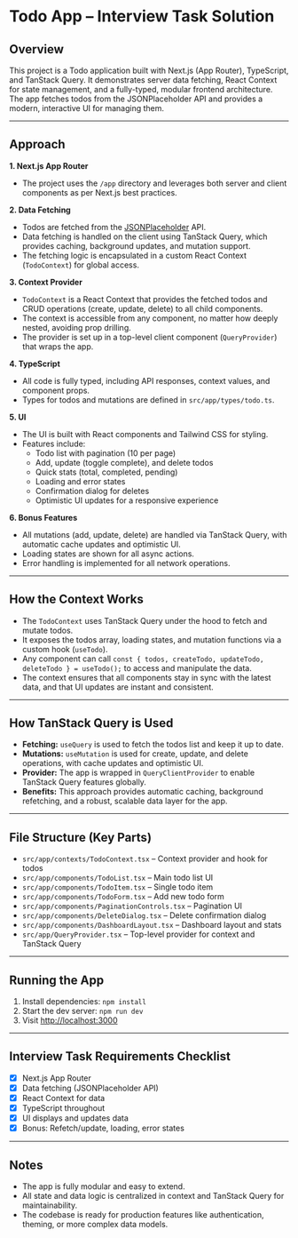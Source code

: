 # Todo App – Interview Task Solution

## Overview
This project is a Todo application built with Next.js (App Router), TypeScript, and TanStack Query. It demonstrates server data fetching, React Context for state management, and a fully-typed, modular frontend architecture. The app fetches todos from the JSONPlaceholder API and provides a modern, interactive UI for managing them.

---

## Approach

**1. Next.js App Router**
- The project uses the `/app` directory and leverages both server and client components as per Next.js best practices.

**2. Data Fetching**
- Todos are fetched from the [JSONPlaceholder](https://jsonplaceholder.typicode.com/todos) API.
- Data fetching is handled on the client using TanStack Query, which provides caching, background updates, and mutation support.
- The fetching logic is encapsulated in a custom React Context (`TodoContext`) for global access.

**3. Context Provider**
- `TodoContext` is a React Context that provides the fetched todos and CRUD operations (create, update, delete) to all child components.
- The context is accessible from any component, no matter how deeply nested, avoiding prop drilling.
- The provider is set up in a top-level client component (`QueryProvider`) that wraps the app.

**4. TypeScript**
- All code is fully typed, including API responses, context values, and component props.
- Types for todos and mutations are defined in `src/app/types/todo.ts`.

**5. UI**
- The UI is built with React components and Tailwind CSS for styling.
- Features include:
  - Todo list with pagination (10 per page)
  - Add, update (toggle complete), and delete todos
  - Quick stats (total, completed, pending)
  - Loading and error states
  - Confirmation dialog for deletes
  - Optimistic UI updates for a responsive experience

**6. Bonus Features**
- All mutations (add, update, delete) are handled via TanStack Query, with automatic cache updates and optimistic UI.
- Loading states are shown for all async actions.
- Error handling is implemented for all network operations.

---

## How the Context Works
- The `TodoContext` uses TanStack Query under the hood to fetch and mutate todos.
- It exposes the todos array, loading states, and mutation functions via a custom hook (`useTodo`).
- Any component can call `const { todos, createTodo, updateTodo, deleteTodo } = useTodo();` to access and manipulate the data.
- The context ensures that all components stay in sync with the latest data, and that UI updates are instant and consistent.

---

## How TanStack Query is Used
- **Fetching:** `useQuery` is used to fetch the todos list and keep it up to date.
- **Mutations:** `useMutation` is used for create, update, and delete operations, with cache updates and optimistic UI.
- **Provider:** The app is wrapped in `QueryClientProvider` to enable TanStack Query features globally.
- **Benefits:** This approach provides automatic caching, background refetching, and a robust, scalable data layer for the app.

---

## File Structure (Key Parts)
- `src/app/contexts/TodoContext.tsx` – Context provider and hook for todos
- `src/app/components/TodoList.tsx` – Main todo list UI
- `src/app/components/TodoItem.tsx` – Single todo item
- `src/app/components/TodoForm.tsx` – Add new todo form
- `src/app/components/PaginationControls.tsx` – Pagination UI
- `src/app/components/DeleteDialog.tsx` – Delete confirmation dialog
- `src/app/components/DashboardLayout.tsx` – Dashboard layout and stats
- `src/app/QueryProvider.tsx` – Top-level provider for context and TanStack Query

---

## Running the App
1. Install dependencies: `npm install`
2. Start the dev server: `npm run dev`
3. Visit [http://localhost:3000](http://localhost:3000)

---

## Interview Task Requirements Checklist
- [x] Next.js App Router
- [x] Data fetching (JSONPlaceholder API)
- [x] React Context for data
- [x] TypeScript throughout
- [x] UI displays and updates data
- [x] Bonus: Refetch/update, loading, error states

---

## Notes
- The app is fully modular and easy to extend.
- All state and data logic is centralized in context and TanStack Query for maintainability.
- The codebase is ready for production features like authentication, theming, or more complex data models.
